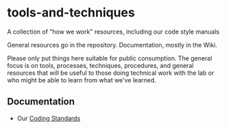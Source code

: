 # tools-and-techniques
A collection of "how we work" resources, including our code style manuals


General resources go in the repository. Documentation, mostly in the Wiki.

Please only put things here suitable for public consumption. The general focus is on tools, processes, techniques, procedures, and general resources that will be useful to those doing technical work with the lab or who might be able to learn from what we've learned.

## Documentation

 * Our [Coding Standards](https://github.com/NUKnightLab/tools-and-techniques/wiki/Coding-standards)
